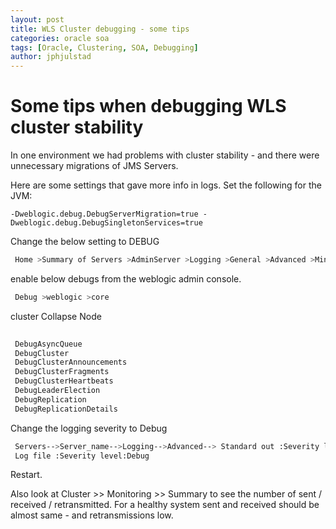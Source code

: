 ```yaml
---
layout: post
title: WLS Cluster debugging - some tips
categories: oracle soa
tags: [Oracle, Clustering, SOA, Debugging]
author: jphjulstad
---
```


# Some tips when debugging WLS cluster stability
In one environment we had problems with cluster stability - and there were unnecessary migrations of JMS Servers.

Here are some settings that gave more info in logs. Set the following for the JVM:

```
-Dweblogic.debug.DebugServerMigration=true -Dweblogic.debug.DebugSingletonServices=true 
```
 
Change the below setting to DEBUG 

```sh
 Home >Summary of Servers >AdminServer >Logging >General >Advanced >Minimum severity to log: 
```

 enable below debugs from the weblogic admin console. 

```sh
 Debug >weblogic >core 
```
 
 cluster Collapse Node 

```sh
 
 DebugAsyncQueue 
 DebugCluster 
 DebugClusterAnnouncements 
 DebugClusterFragments 
 DebugClusterHeartbeats 
 DebugLeaderElection 
 DebugReplication 
 DebugReplicationDetails 
```


 Change the logging severity to Debug 
 
```sh
 Servers-->Server_name-->Logging-->Advanced--> Standard out :Severity level:Debug 
 Log file :Severity level:Debug 
```

Restart.

Also look at Cluster >> Monitoring >> Summary to see the number of sent / received / retransmitted. For a healthy system sent and received should be almost same - and retransmissions low.